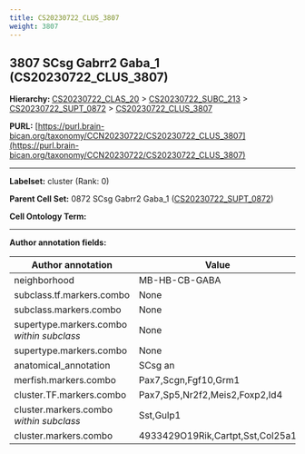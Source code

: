 ```yaml
---
title: CS20230722_CLUS_3807
weight: 3807
---
```

## 3807 SCsg Gabrr2 Gaba_1 (CS20230722_CLUS_3807)
<b>Hierarchy: </b>
[CS20230722_CLAS_20](../CS20230722_CLAS_20) >
[CS20230722_SUBC_213](../CS20230722_SUBC_213) >
[CS20230722_SUPT_0872](../CS20230722_SUPT_0872) >
[CS20230722_CLUS_3807](../CS20230722_CLUS_3807)

**PURL:** [https://purl.brain-bican.org/taxonomy/CCN20230722/CS20230722_CLUS_3807](https://purl.brain-bican.org/taxonomy/CCN20230722/CS20230722_CLUS_3807)

---


**Labelset:** cluster (Rank: 0)

**Parent Cell Set:** 0872 SCsg Gabrr2 Gaba_1 ([CS20230722_SUPT_0872](../CS20230722_SUPT_0872))



**Cell Ontology Term:** 

[MARKER GENES.]: #


---

[TRANSFERRED ANNOTATIONS.]: #


[AUTHOR ANNOTATION FIELDS.]: #


**Author annotation fields:**

| Author annotation | Value |
|-------------------|-------|
|neighborhood|MB-HB-CB-GABA|
|subclass.tf.markers.combo|None|
|subclass.markers.combo|None|
|supertype.markers.combo _within subclass_|None|
|supertype.markers.combo|None|
|anatomical_annotation|SCsg an|
|merfish.markers.combo|Pax7,Scgn,Fgf10,Grm1|
|cluster.TF.markers.combo|Pax7,Sp5,Nr2f2,Meis2,Foxp2,Id4|
|cluster.markers.combo _within subclass_|Sst,Gulp1|
|cluster.markers.combo|4933429O19Rik,Cartpt,Sst,Col25a1|
